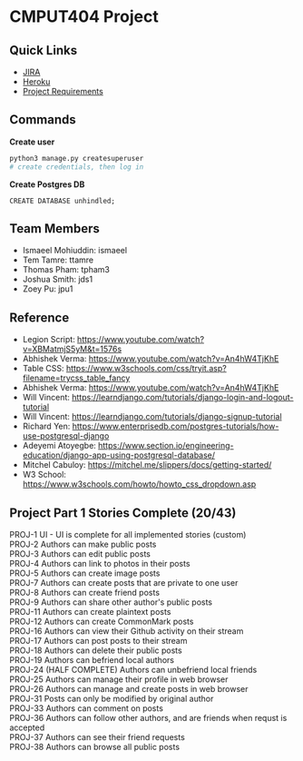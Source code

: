 # CMPUT404 Project


## Quick Links
* [JIRA](https://cmput404.atlassian.net/jira/software/projects/PROJ/boards/1)
* [Heroku](https://dashboard.heroku.com/apps/unhindled)
* [Project Requirements](https://github.com/abramhindle/CMPUT404-project-socialdistribution/blob/master/project.org)


## Commands
**Create user**
```bash
python3 manage.py createsuperuser
# create credentials, then log in
```
**Create Postgres DB**
```
CREATE DATABASE unhindled;
```


## Team Members
* Ismaeel Mohiuddin: ismaeel
* Tem Tamre: ttamre
* Thomas Pham: tpham3
* Joshua Smith: jds1
* Zoey Pu: jpu1


## Reference
* Legion Script: https://www.youtube.com/watch?v=XBMatmjS5yM&t=1576s
* Abhishek Verma: https://www.youtube.com/watch?v=An4hW4TjKhE
* Table CSS: https://www.w3schools.com/css/tryit.asp?filename=trycss_table_fancy
* Abhishek Verma: https://www.youtube.com/watch?v=An4hW4TjKhE
* Will Vincent: https://learndjango.com/tutorials/django-login-and-logout-tutorial
* Will Vincent: https://learndjango.com/tutorials/django-signup-tutorial
* Richard Yen: https://www.enterprisedb.com/postgres-tutorials/how-use-postgresql-django
* Adeyemi Atoyegbe: https://www.section.io/engineering-education/django-app-using-postgresql-database/
* Mitchel Cabuloy: https://mitchel.me/slippers/docs/getting-started/
* W3 School: https://www.w3schools.com/howto/howto_css_dropdown.asp

## Project Part 1 Stories Complete (20/43) 
PROJ-1 UI - UI is complete for all implemented stories (custom)\
PROJ-2 Authors can make public posts\
PROJ-3 Authors can edit public posts\
PROJ-4 Authors can link to photos in their posts\
PROJ-5 Authors can create image posts\
PROJ-7 Authors can create posts that are private to one user\
PROJ-8 Authors can create friend posts\
PROJ-9 Authors can share other author's public posts\
PROJ-11 Authors can create plaintext posts\
PROJ-12 Authors can create CommonMark posts\
PROJ-16 Authors can view their Github activity on their stream\
PROJ-17 Authors can post posts to their stream\
PROJ-18 Authors can delete their public posts\
PROJ-19 Authors can befriend local authors\
PROJ-24 (HALF COMPLETE) Authors can unbefriend local friends\
PROJ-25 Authors can manage their profile in web browser\
PROJ-26 Authors can manage and create posts in web browser\
PROJ-31 Posts can only be modified by original author\
PROJ-33 Authors can comment on posts\
PROJ-36 Authors can follow other authors, and are friends when requst is accepted\
PROJ-37 Authors can see their friend requests\
PROJ-38 Authors can browse all public posts
